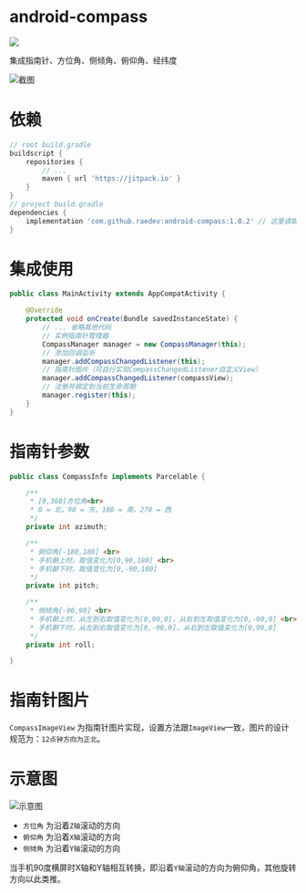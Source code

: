 # android-compass

[![](https://jitpack.io/v/raedev/android-compass.svg)](https://jitpack.io/#raedev/android-compass)

集成指南针、方位角、侧倾角、俯仰角、经纬度

![截图](../../raw/master/static/img.png)

# 依赖

```groovy
// root build.gradle
buildscript {
    repositories {
        // ...
        maven { url 'https://jitpack.io' }
    }
}
// project build.gradle
dependencies {
    implementation 'com.github.raedev:android-compass:1.0.2' // 这里请取JitPack最新版本
}
```

# 集成使用

```java
public class MainActivity extends AppCompatActivity {

    @Override
    protected void onCreate(Bundle savedInstanceState) {
        // ... 省略其他代码
        // 实例指南针管理器
        CompassManager manager = new CompassManager(this);
        // 添加回调监听
        manager.addCompassChangedListener(this);
        // 指南针图片（可自行实现CompassChangedListener自定义View）
        manager.addCompassChangedListener(compassView);
        // 注册并绑定到当前生命周期
        manager.register(this);
    }
}
```

# 指南针参数

```java
public class CompassInfo implements Parcelable {

    /**
     * [0,360]方位角<br>
     * 0 = 北，90 = 东，180 = 南，270 = 西
     */
    private int azimuth;

    /**
     * 俯仰角[-180,180] <br>
     * 手机朝上时，取值变化为[0,90,180] <br>
     * 手机朝下时，取值变化为[0,-90,180]
     */
    private int pitch;

    /**
     * 侧倾角[-90,90] <br>
     * 手机朝上时，从左到右取值变化为[0,90,0]，从右到左取值变化为[0,-90,0] <br>
     * 手机朝下时，从左到右取值变化为[0,-90,0]，从右到左取值变化为[0,90,0]
     */
    private int roll;

}
```

# 指南针图片

`CompassImageView` 为指南针图片实现，设置方法跟`ImageView`一致，图片的设计规范为：`12点钟方向为正北`。

# 示意图

![示意图](../../raw/master/static/img2.png)

- `方位角` 为沿着`Z轴`滚动的方向
- `俯仰角` 为沿着`X轴`滚动的方向
- `侧倾角` 为沿着`Y轴`滚动的方向

当手机90度横屏时X轴和Y轴相互转换，即沿着`Y轴`滚动的方向为俯仰角，其他旋转方向以此类推。

